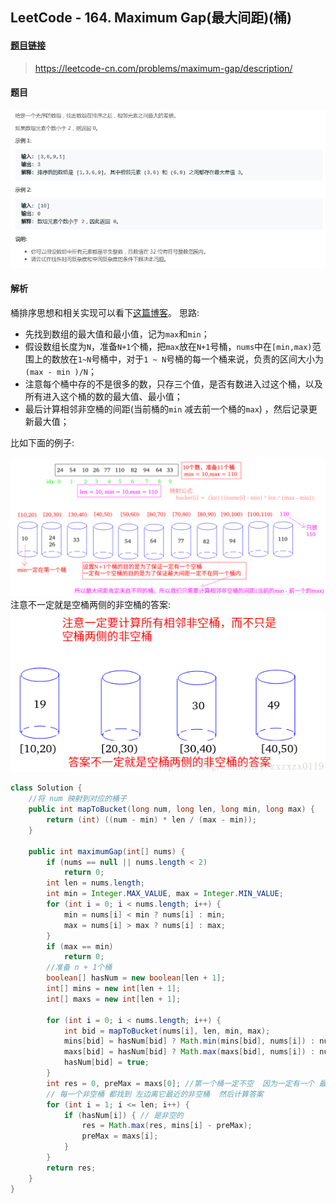 ﻿## LeetCode - 164. Maximum Gap(最大间距)(桶)
#### [题目链接](https://leetcode-cn.com/problems/maximum-gap/description/)

> https://leetcode-cn.com/problems/maximum-gap/description/

#### 题目
![在这里插入图片描述](images/164_t.png)

#### 解析
桶排序思想和相关实现可以看下[这篇博客](https://blog.csdn.net/zxzxzx0119/article/details/79826380#t13)。
思路: 

*  先找到数组的最大值和最小值，记为`max`和`min`；
* 假设数组长度为`N`，准备`N+1`个桶，把`max`放在`N+1`号桶，`nums`中在`[min,max)`范围上的数放在`1~N`号桶中，对于`1 ~ N`号桶的每一个桶来说，负责的区间大小为`(max - min )/N`；
* 注意每个桶中存的不是很多的数，只存三个值，是否有数进入过这个桶，以及所有进入这个桶的数的最大值、最小值；
* 最后计算相邻非空桶的间距(当前桶的`min` 减去前一个桶的`max`) ，然后记录更新最大值；

比如下面的例子: 

![在这里插入图片描述](images/164_s.png)
注意不一定就是空桶两侧的非空桶的答案: 
![在这里插入图片描述](images/164_s2.png)
```java
class Solution {
    //将 num 映射到对应的桶子
    public int mapToBucket(long num, long len, long min, long max) {
        return (int) ((num - min) * len / (max - min));
    }

    public int maximumGap(int[] nums) {
        if (nums == null || nums.length < 2)
            return 0;
        int len = nums.length;
        int min = Integer.MAX_VALUE, max = Integer.MIN_VALUE;
        for (int i = 0; i < nums.length; i++) {
            min = nums[i] < min ? nums[i] : min;
            max = nums[i] > max ? nums[i] : max;
        }
        if (max == min)
            return 0;
        //准备 n + 1个桶
        boolean[] hasNum = new boolean[len + 1];
        int[] mins = new int[len + 1];
        int[] maxs = new int[len + 1];

        for (int i = 0; i < nums.length; i++) {
            int bid = mapToBucket(nums[i], len, min, max);
            mins[bid] = hasNum[bid] ? Math.min(mins[bid], nums[i]) : nums[i];
            maxs[bid] = hasNum[bid] ? Math.max(maxs[bid], nums[i]) : nums[i];
            hasNum[bid] = true;
        }
        int res = 0, preMax = maxs[0]; //第一个桶一定不空  因为一定有一个 最小值
        // 每一个非空桶 都找到 左边离它最近的非空桶  然后计算答案
        for (int i = 1; i <= len; i++) {
            if (hasNum[i]) { // 是非空的
                res = Math.max(res, mins[i] - preMax);
                preMax = maxs[i];
            }
        }
        return res;
    }
}
```


